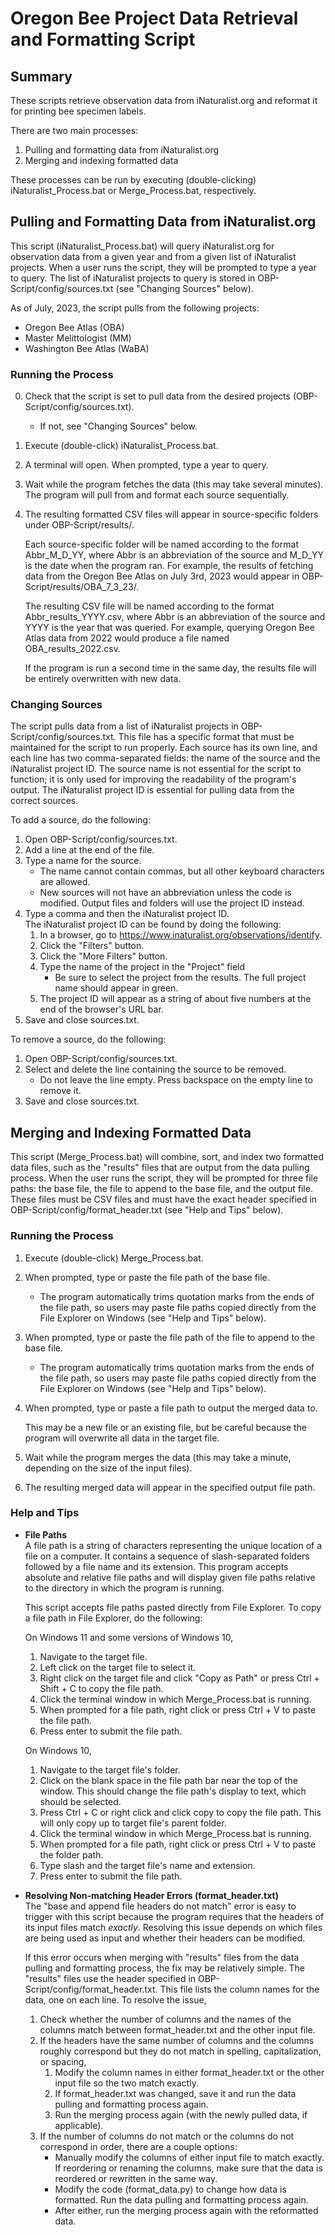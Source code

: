 # Oregon Bee Project Data Retrieval and Formatting Script

## **Summary**
These scripts retrieve observation data from iNaturalist.org and reformat it for printing bee specimen labels.

There are two main processes:
1. Pulling and formatting data from iNaturalist.org
2. Merging and indexing formatted data

These processes can be run by executing (double-clicking) iNaturalist_Process.bat or Merge_Process.bat, respectively.

## **Pulling and Formatting Data from iNaturalist.org**
This script (iNaturalist_Process.bat) will query iNaturalist.org for observation data from a given year and from a given list of iNaturalist projects. When a user runs the script, they will be prompted to type a year to query. The list of iNaturalist projects to query is stored in OBP-Script/config/sources.txt (see "Changing Sources" below).

As of July, 2023, the script pulls from the following projects:
* Oregon Bee Atlas (OBA)
* Master Melittologist (MM)
* Washington Bee Atlas (WaBA)

### **Running the Process**
0. Check that the script is set to pull data from the desired projects (OBP-Script/config/sources.txt).
   * If not, see "Changing Sources" below.
1. Execute (double-click) iNaturalist_Process.bat.
2. A terminal will open. When prompted, type a year to query.
3. Wait while the program fetches the data (this may take several minutes). The program will pull from and format each source sequentially.
4. The resulting formatted CSV files will appear in source-specific folders under OBP-Script/results/.

   Each source-specific folder will be named according to the format Abbr_M_D_YY, where Abbr is an abbreviation of the source and M_D_YY is the date when the program ran. For example, the results of fetching data from the Oregon Bee Atlas on July 3rd, 2023 would appear in OBP-Script/results/OBA_7_3_23/.

   The resulting CSV file will be named according to the format Abbr_results_YYYY.csv, where Abbr is an abbreviation of the source and YYYY is the year that was queried. For example, querying Oregon Bee Atlas data from 2022 would produce a file named OBA_results_2022.csv.

   If the program is run a second time in the same day, the results file will be entirely overwritten with new data.

### **Changing Sources**
The script pulls data from a list of iNaturalist projects in OBP-Script/config/sources.txt. This file has a specific format that must be maintained for the script to run properly. Each source has its own line, and each line has two comma-separated fields: the name of the source and the iNaturalist project ID. The source name is not essential for the script to function; it is only used for improving the readability of the program's output. The iNaturalist project ID is essential for pulling data from the correct sources.

To add a source, do the following:
1. Open OBP-Script/config/sources.txt.
2. Add a line at the end of the file.
3. Type a name for the source.  
   * The name cannot contain commas, but all other keyboard characters are allowed.
   * New sources will not have an abbreviation unless the code is modified. Output files and folders will use the project ID instead.
4. Type a comma and then the iNaturalist project ID.  
   The iNaturalist project ID can be found by doing the following:
   1. In a browser, go to https://www.inaturalist.org/observations/identify.
   2. Click the "Filters" button.
   3. Click the "More Filters" button.
   4. Type the name of the project in the "Project" field
      * Be sure to select the project from the results. The full project name should appear in green.
   5. The project ID will appear as a string of about five numbers at the end of the browser's URL bar.
5. Save and close sources.txt.

To remove a source, do the following:
1. Open OBP-Script/config/sources.txt.
2. Select and delete the line containing the source to be removed.
   * Do not leave the line empty. Press backspace on the empty line to remove it.
3. Save and close sources.txt.

## **Merging and Indexing Formatted Data**
This script (Merge_Process.bat) will combine, sort, and index two formatted data files, such as the "results" files that are output from the data pulling process. When the user runs the script, they will be prompted for three file paths: the base file, the file to append to the base file, and the output file. These files must be CSV files and must have the exact header specified in OBP-Script/config/format_header.txt (see "Help and Tips" below).

### **Running the Process**
1. Execute (double-click) Merge_Process.bat.
2. When prompted, type or paste the file path of the base file.
   * The program automatically trims quotation marks from the ends of the file path, so users may paste file paths copied directly from the File Explorer on Windows (see "Help and Tips" below).
3. When prompted, type or paste the file path of the file to append to the base file.
   * The program automatically trims quotation marks from the ends of the file path, so users may paste file paths copied directly from the File Explorer on Windows (see "Help and Tips" below).
4. When prompted, type or paste a file path to output the merged data to.  

   This may be a new file or an existing file, but be careful because the program will overwrite all data in the target file.

5. Wait while the program merges the data (this may take a minute, depending on the size of the input files).
6. The resulting merged data will appear in the specified output file path.

### **Help and Tips**
* **File Paths**  
   A file path is a string of characters representing the unique location of a file on a computer. It contains a sequence of slash-separated folders followed by a file name and its extension. This program accepts absolute and relative file paths and will display given file paths relative to the directory in which the program is running.

   This script accepts file paths pasted directly from File Explorer. To copy a file path in File Explorer, do the following:

   On Windows 11 and some versions of Windows 10,
   1. Navigate to the target file.
   2. Left click on the target file to select it.
   3. Right click on the target file and click "Copy as Path" or press Ctrl + Shift + C to copy the file path.
   4. Click the terminal window in which Merge_Process.bat is running.
   5. When prompted for a file path, right click or press Ctrl + V to paste the file path.
   6. Press enter to submit the file path.

   On Windows 10,
   1. Navigate to the target file's folder.
   2. Click on the blank space in the file path bar near the top of the window. This should change the file path's display to text, which should be selected.
   3. Press Ctrl + C or right click and click copy to copy the file path. This will only copy up to target file's parent folder.
   4. Click the terminal window in which Merge_Process.bat is running.
   5. When prompted for a file path, right click or press Ctrl + V to paste the folder path.  
   6. Type slash and the target file's name and extension.
   7. Press enter to submit the file path.

* **Resolving Non-matching Header Errors (format_header.txt)**  
   The "base and append file headers do not match" error is easy to trigger with this script because the program requires that the headers of its input files match *exactly*. Resolving this issue depends on which files are being used as input and whether their headers can be modified.
   
   If this error occurs when merging with "results" files from the data pulling and formatting process, the fix may be relatively simple. The "results" files use the header specified in OBP-Script/config/format_header.txt. This file lists the column names for the data, one on each line. To resolve the issue,
   1. Check whether the number of columns and the names of the columns match between format_header.txt and the other input file.
   2. If the headers have the same number of columns and the columns roughly correspond but they do not match in spelling, capitalization, or spacing,  
      1. Modify the column names in either format_header.txt or the other input file so the two match exactly.
      2. If format_header.txt was changed, save it and run the data pulling and formatting process again.
      3. Run the merging process again (with the newly pulled data, if applicable).
   3. If the number of columns do not match or the columns do not correspond in order, there are a couple options:
      * Manually modify the columns of either input file to match exactly. If reordering or renaming the columns, make sure that the data is reordered or rewritten in the same way.
      * Modify the code (format_data.py) to change how data is formatted. Run the data pulling and formatting process again.
      * After either, run the merging process again with the reformatted data.